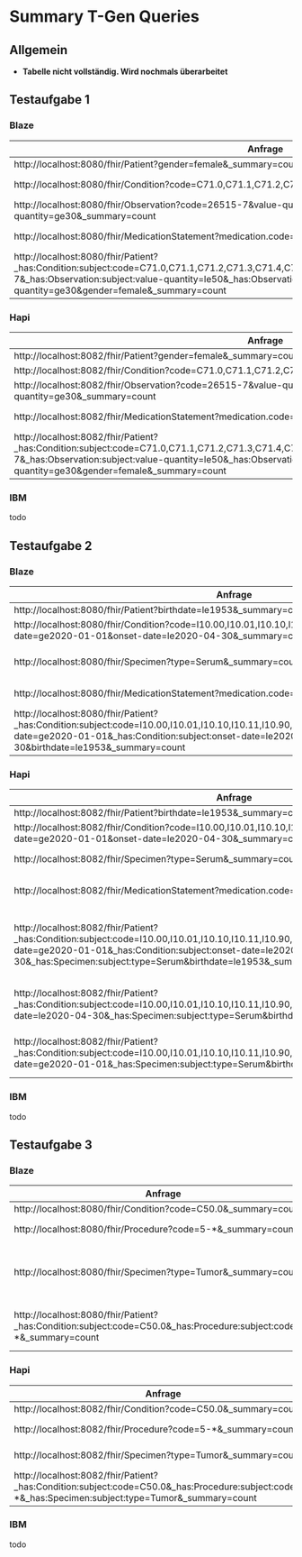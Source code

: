 # Summary T-Gen Queries

## Allgemein

- **Tabelle nicht vollständig. Wird nochmals überarbeitet**

## Testaufgabe 1

### Blaze

| Anfrage                                                                                                                                                                                                                                                               | Aufgabe                | Server | Ergebnis | Kommentar                          |
| --------------------------------------------------------------------------------------------------------------------------------------------------------------------------------------------------------------------------------------------------------------------- | ---------------------- | ------ | -------- | ---------------------------------- |
| http://localhost:8080/fhir/Patient?gender=female&_summary=count                                                                                                                                                                                                       | T1 Patient             | Blaze  | 65170    | OK                                 |
| http://localhost:8080/fhir/Condition?code=C71.0,C71.1,C71.2,C71.3,C71.4,C71.4,C71.5&_summary=count                                                                                                                                                                    | T1 Condition           | Blaze  | 2383     | Sollte 2052 sein (tbd)             |
| http://localhost:8080/fhir/Observation?code=26515-7&value-quantity=le50&value-quantity=ge30&_summary=count                                                                                                                                                            | T1 Observation         | Blaze  | 10295    | OK                                 |
| http://localhost:8080/fhir/MedicationStatement?medication.code=L01AX03&_summary=count                                                                                                                                                                                 | T1 MedicationStatement | Blaze  | 194      | Kein Forward Chainning             |
| http://localhost:8080/fhir/Patient?_has:Condition:subject:code=C71.0,C71.1,C71.2,C71.3,C71.4,C71.4,C71.5&_has:Observation:subject:code=26515-7&_has:Observation:subject:value-quantity=le50&_has:Observation:subject:value-quantity=ge30&gender=female&_summary=count | T1 Kompakt             | Blaze  | 4        | Kein \_has für MedicationStatement |

### Hapi

| Anfrage                                                                                                                                                                                                                                                               | Aufgabe                | Server | Ergebnis | Kommentar                          |
| --------------------------------------------------------------------------------------------------------------------------------------------------------------------------------------------------------------------------------------------------------------------- | ---------------------- | ------ | -------- | ---------------------------------- |
| http://localhost:8082/fhir/Patient?gender=female&_summary=count                                                                                                                                                                                                       | T1 Patient             | Hapi   | 65170    | OK                                 |
| http://localhost:8082/fhir/Condition?code=C71.0,C71.1,C71.2,C71.3,C71.4,C71.4,C71.5&_summary=count                                                                                                                                                                    | T1 Conditiion          | Hapi   | 2052     | OK                                 |
| http://localhost:8082/fhir/Observation?code=26515-7&value-quantity=le50&value-quantity=ge30&_summary=count                                                                                                                                                            | T1 Observation         | Hapi   | 10295    | OK                                 |
| http://localhost:8082/fhir/MedicationStatement?medication.code=L01AX03&_summary=count                                                                                                                                                                                 | T1 MedicationStatement | Hapi   | 194      | OK                                 |
| http://localhost:8082/fhir/Patient?_has:Condition:subject:code=C71.0,C71.1,C71.2,C71.3,C71.4,C71.4,C71.5&_has:Observation:subject:code=26515-7&_has:Observation:subject:value-quantity=le50&_has:Observation:subject:value-quantity=ge30&gender=female&_summary=count | T1 Kompakt             | Hapi   | 4        | Kein \_has für MedicationStatement |

### IBM

todo

## Testaufgabe 2

### Blaze

| Anfrage                                                                                                                                                                                                                                | Aufgabe                | Server | Ergebnis | Kommentar                                                               |
| -------------------------------------------------------------------------------------------------------------------------------------------------------------------------------------------------------------------------------------- | ---------------------- | ------ | -------- | ----------------------------------------------------------------------- |
| http://localhost:8080/fhir/Patient?birthdate=le1953&_summary=count                                                                                                                                                                     | T1 Patient             | Blaze  | 41300    | OK                                                                      |
| http://localhost:8080/fhir/Condition?code=I10.00,I10.01,I10.10,I10.11,I10.90,I10.91&onset-date=ge2020-01-01&onset-date=le2020-04-30&_summary=count                                                                                     | T1 Condition           | Blaze  | 5429     | OK                                                                      |
| http://localhost:8080/fhir/Specimen?type=Serum&_summary=count                                                                                                                                                                          | T1 Specimen            | Blaze  | 0        | todo (remove cellection-8 from blueprint)                               |
| http://localhost:8080/fhir/MedicationStatement?medication.code=L01AX03&_summary=count                                                                                                                                                  | T1 MedicationStatement | Blaze  | 4100     | Kein Forward Chainning                                                  |
| http://localhost:8080/fhir/Patient?_has:Condition:subject:code=I10.00,I10.01,I10.10,I10.11,I10.90,I10.91&_has:Condition:subject:onset-date=ge2020-01-01&_has:Condition:subject:onset-date=le2020-04-30&birthdate=le1953&_summary=count | T1 Kompakt             | Blaze  | 3079     | Kein \_has für MedicationStatement und Specimen fehlt (bis jetzt) in DB |

### Hapi

| Anfrage                                                                                                                                                                                                                                                                 | Aufgabe                | Server | Ergebnis | Kommentar                                                                                                                             |
| ----------------------------------------------------------------------------------------------------------------------------------------------------------------------------------------------------------------------------------------------------------------------- | ---------------------- | ------ | -------- | ------------------------------------------------------------------------------------------------------------------------------------- |
| http://localhost:8082/fhir/Patient?birthdate=le1953&_summary=count                                                                                                                                                                                                      | T1 Patient             | Hapi   | 41300    | OK                                                                                                                                    |
| http://localhost:8082/fhir/Condition?code=I10.00,I10.01,I10.10,I10.11,I10.90,I10.91&onset-date=ge2020-01-01&onset-date=le2020-04-30&_summary=count                                                                                                                      | T1 Condition           | Hapi   | 5429     | OK                                                                                                                                    |
| http://localhost:8082/fhir/Specimen?type=Serum&_summary=count                                                                                                                                                                                                           | T1 Specimen            | Hapi   | 0        | todo (remove cellection-8 from blueprint)                                                                                             |
| http://localhost:8082/fhir/MedicationStatement?medication.code=L01AX03&_summary=count                                                                                                                                                                                   | T1 MedicationStatement | Hapi   | 4100     | todo (fehler bei Datengenerierung, falscher Code)                                                                                     |
| http://localhost:8082/fhir/Patient?_has:Condition:subject:code=I10.00,I10.01,I10.10,I10.11,I10.90,I10.91&_has:Condition:subject:onset-date=ge2020-01-01&_has:Condition:subject:onset-date=le2020-04-30&_has:Specimen:subject:type=Serum&birthdate=le1953&_summary=count | T1 Kompakt             | Hapi   | 0        | Kombination von zwei Condition:subject:onset-date nicht möglich ("No explicit selection and an implicit one could not be determined") |
| http://localhost:8082/fhir/Patient?_has:Condition:subject:code=I10.00,I10.01,I10.10,I10.11,I10.90,I10.91&_has:Condition:subject:onset-date=le2020-04-30&_has:Specimen:subject:type=Serum&birthdate=le1953&_summary=count                                                | T1 Kompakt Teil 1      | Hapi   | 1000     | beide kompakte Teile sind 1000, weil Specimen=Serum beide die Selbe Anzahl haben                                                      |
| http://localhost:8082/fhir/Patient?_has:Condition:subject:code=I10.00,I10.01,I10.10,I10.11,I10.90,I10.91&_has:Condition:subject:onset-date=ge2020-01-01&_has:Specimen:subject:type=Serum&birthdate=le1953&_summary=count                                                | T1 Kompakt Teil 2      | Hapi   | 1000     | beide kompakte Teile sind 1000, weil Specimen=Serum beide die Selbe Anzahl haben                                                      |

### IBM

todo

## Testaufgabe 3

### Blaze

| Anfrage                                                                                                             | Aufgabe      | Server | Ergebnis | Kommentar                                 |
| ------------------------------------------------------------------------------------------------------------------- | ------------ | ------ | -------- | ----------------------------------------- |
| http://localhost:8080/fhir/Condition?code=C50.0&_summary=count                                                      | T1 Patient   | Blaze  | 7300     | OK                                        |
| http://localhost:8080/fhir/Procedure?code=5-*&_summary=count                                                        | T1 Procedure | Blaze  | 258386   | OK                                        |
| http://localhost:8080/fhir/Specimen?type=Tumor&_summary=count                                                       | T1 Specimen  | Blaze  | 0        | todo (remove cellection-8 from blueprint) |
| http://localhost:8080/fhir/Patient?_has:Condition:subject:code=C50.0&_has:Procedure:subject:code=5-*&_summary=count | T1 Kompakt   | Blaze  | 1998     | todo (Specimen fehlt (bis jetzt) in DB)   |

### Hapi

| Anfrage                                                                                                                                              | Aufgabe      | Server | Ergebnis | Kommentar |
| ---------------------------------------------------------------------------------------------------------------------------------------------------- | ------------ | ------ | -------- | --------- |
| http://localhost:8082/fhir/Condition?code=C50.0&_summary=count                                                                                       | T1 Patient   | Hapi   | 7300     | OK        |
| http://localhost:8082/fhir/Procedure?code=5-*&_summary=count                                                                                         | T1 Procedure | Hapi   | 258386   | OK        |
| http://localhost:8082/fhir/Specimen?type=Tumor&_summary=count                                                                                        | T1 Specimen  | Hapi   | 100000   | OK        |
| http://localhost:8082/fhir/Patient?_has:Condition:subject:code=C50.0&_has:Procedure:subject:code=5-*&_has:Specimen:subject:type=Tumor&_summary=count | T1 Kompakt   | Hapi   | 500      | OK        |

### IBM

todo



